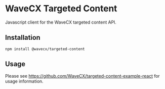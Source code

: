 # WaveCX Targeted Content
Javascript client for the WaveCX targeted content API.

## Installation
`npm install @wavecx/targeted-content`

## Usage
Please see https://github.com/WaveCX/targeted-content-example-react for usage information.